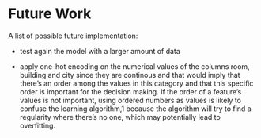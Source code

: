 # Future Work

A list of possible future implementation:

- test again the model with a larger amount of data

- apply one-hot encoding on the numerical values of the columns room, building and city since they are continous and that would imply that there’s an order among the values in this category and that this specific order is
  important for the decision making. If the order of a feature’s values is not important, using ordered numbers as values is likely to confuse the learning algorithm,1 because the algorithm will try to find a regularity where there’s no one, which may potentially lead to overfitting.
